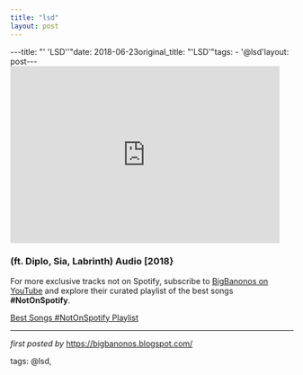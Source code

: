 ```yaml
---
title: "lsd"
layout: post
---
```

---title: "' 'LSD''"date: 2018-06-23original_title: "'LSD'"tags:  - '@lsd'layout: post---<iframe width="95%" height="315" src="https://www.youtube.com/embed/tjA7nAHOAww" frameborder="0" allow="autoplay; encrypted-media" allowfullscreen></iframe><br /><h3>(ft. Diplo, Sia, Labrinth) Audio [2018}</h3><!--Subscribe and Playlist Links--><div>    <p>For more exclusive tracks not on Spotify, subscribe to <a href="https://www.youtube.com/@BigBanonos" target="_blank">BigBanonos on YouTube</a> and explore their curated playlist of the best songs <strong>#NotOnSpotify</strong>.</p>    <p><a href="https://www.youtube.com/playlist?list=PLtuNtuTatqI0kFahUCbtbfenC_ET5O_tr" target="_blank">Best Songs #NotOnSpotify Playlist<br /></a></p></div><hr /><p><em>first posted by</em> <a href="https://bigbanonos.blogspot.com/" rel="noopener" target="_new">https://bigbanonos.blogspot.com/</a></p><p>tags: @lsd,</p>